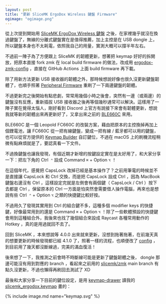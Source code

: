 ```yaml
---
layout: post
title: "更新 SliceMK ErgoDox Wireless 鍵盤 Firmware"
ogimage: "ogimage.png"
---
```


從上次提到開始用 [SliceMK ErgoDox Wireless 鍵盤](/slicemk-ergodox-wireless) 之後，在家裡幾乎就沒在換過鍵盤了，無線的分離式鍵盤實在是值得推薦，加上主控是在 USB dongle 上，所以鍵盤本身也不太耗電，依照我自己的用量，實測大概可以撐半年左右。

不過前一陣子為了方便跟上 SliceMK 的韌體更新，想著把 keymap 好好的拆開放，把原本直接 fork zmk 在 local build firmware 的做法，改成用 [ergodox-zmk-config](https://github.com/dm4/ergodox-zmk-config) ，直接在 GitHub Actions 上面 build firmware 再下載。

除了用新方法更新 USB 接收器的韌體之外，那時候想說好像也很久沒更新鍵盤韌體了，也順手照著 [Peripheral Firmware](https://docs.slicemk.com/keyboard/ergodox/peripheral/) 重刷了一下兩邊鍵盤的韌體。

不過更新完之後開始有點悲劇，常常用幾個小時之後會，突然有一邊（或兩邊）的鍵盤沒有反應，重新插拔 USB 接收器之後再等個幾秒通常可以解決。這樣用了一陣子實在覺得太惱人，剛好看到 Discord 上官方有說接下來會有韌體更新，想說我就等新的韌體出來再更新好了，又拿出來之前的 [BLE660C](https://ydkb.io/help/#/en/keyboards/ble660c_980c) 來用。

BLE660C 是一個 Leopold FC660C 的改裝方案，藉由把原本的主控換掉再加上個鋰電池，讓 FC660C 從一把有線鍵盤，變成一把有線 / 藍牙都可以用的鍵盤，也可以從官方提供的 [Keymap Builder](https://ydkb.io/?ble660c) 自訂鍵位，不過在 macOS 上的刷機流程稍微有點麻煩就是了，要認真看一下文件。

不過換鍵盤也讓我發現，有個近期才新增的按鍵設定實在是太好用了，和大家分享一下：把左下角的 Ctrl  `⌃` 設成 Command `⌘` + Option `⌥` ！

在這個年代，感覺把 CapsLock 改掉已經是基本操作了？之前用筆電的時候並不是直接讓 CapsLock 和 Ctrl 交換，而是把 CapsLock 設成 Ctrl ，因為 MacBook 鍵盤右邊沒有 Ctrl ，這樣設定完就是左側會有兩個鍵（ CapsLock / Ctrl ）按下去都是 Ctrl ，保留原本的 Ctrl 一方面是怕突然會需要借人操作電腦，再來也是想說有些 Ctrl  `⌃` + Option `⌥` 之類的快捷鍵比較好按。

不過用久了發現其實用到 Ctrl 的組合鍵不多，這種多個 modifier keys 的快捷鍵，好像最常用到的還是 Command `⌘` + Option `⌥` ！除了一些軟體預設的快捷鍵會用到這種組合外，我後來也找了幾個組合來設成 Raycast 各種常用動作的 Hotkey ，真的是用過就回不去了。

回到 SliceMK ，本來想說等 4.0.0 出來就來更新，沒想到拖著拖著，在前幾天真的想要更新的時候發現都已經 4.1.0 了，照著一樣的流程，也順便改了 [config](https://github.com/dm4/ergodox-zmk-config/commit/ee2a5a9c4598ba55e7bb503dbc5515f89df99fc2) ，到目前用了幾天都沒斷線過，完美的滿血復活！

後來想了一下，我推測之前會時不時斷線可能是更新了鍵盤韌體之後， dongle 那邊可能沒有用到對應的 branch ，看起來之前用的 [slicemk/zmk](https://github.com/slicemk/zmk) main branch 有點久沒更新，不過也懶得再刷回去測試了 XD

最後和大家分享一下目前的鍵位設定，是用 [keymap-drawer](https://github.com/caksoylar/keymap-drawer) 讀我的 [slicemk_ergodox.keymap](https://github.com/dm4/ergodox-zmk-config/blob/main/config/slicemk_ergodox.keymap) 畫的：

{% include image.md name="keymap.svg" %}
